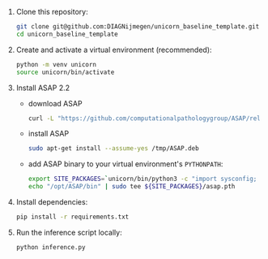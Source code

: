1. Clone this repository:
   ```bash
   git clone git@github.com:DIAGNijmegen/unicorn_baseline_template.git
   cd unicorn_baseline_template
   ```

2. Create and activate a virtual environment (recommended):
   ```bash
   python -m venv unicorn
   source unicorn/bin/activate
   ```

3. Install ASAP 2.2

   - download ASAP
      ```bash
      curl -L "https://github.com/computationalpathologygroup/ASAP/releases/download/ASAP-2.2-(Nightly)/ASAP-2.2-Ubuntu2204.deb" -o /tmp/ASAP.deb
      ```
   - install ASAP
      ```bash
      sudo apt-get install --assume-yes /tmp/ASAP.deb
      ```
   - add ASAP binary to your virtual environment's `PYTHONPATH`:
      ```bash
      export SITE_PACKAGES=`unicorn/bin/python3 -c "import sysconfig; print(sysconfig.get_paths()['purelib'])"`
      echo "/opt/ASAP/bin" | sudo tee ${SITE_PACKAGES}/asap.pth
      ```

4. Install dependencies:
   ```bash
   pip install -r requirements.txt
   ```

5. Run the inference script locally:
   ```bash
   python inference.py
   ```
